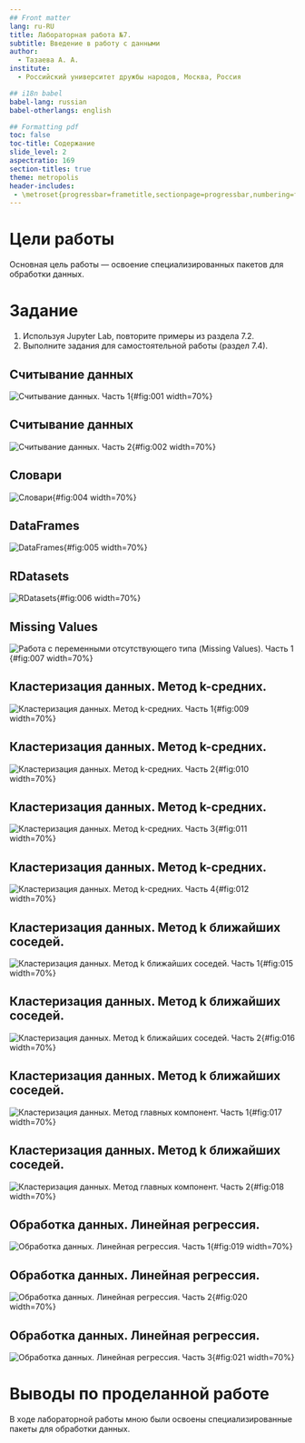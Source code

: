 ```yaml
---
## Front matter
lang: ru-RU
title: Лабораторная работа №7. 
subtitle: Введение в работу с данными
author:
  - Тазаева А. А.
institute:
  - Российский университет дружбы народов, Москва, Россия

## i18n babel
babel-lang: russian
babel-otherlangs: english

## Formatting pdf
toc: false
toc-title: Содержание
slide_level: 2
aspectratio: 169
section-titles: true
theme: metropolis
header-includes:
 - \metroset{progressbar=frametitle,sectionpage=progressbar,numbering=fraction}
---
```


# Цели работы

Основная цель работы — освоение специализированных пакетов для обработки данных.

# Задание

1. Используя Jupyter Lab, повторите примеры из раздела 7.2.
2. Выполните задания для самостоятельной работы (раздел 7.4).

## Считывание данных

![Считывание данных. Часть 1](image/1.png){#fig:001 width=70%}

## Считывание данных

![Считывание данных. Часть 2](image/2.png){#fig:002 width=70%}

## Словари

![Словари](image/4.png){#fig:004 width=70%}

## DataFrames

![DataFrames](image/5.png){#fig:005 width=70%}

## RDatasets

![RDatasets](image/6.png){#fig:006 width=70%}

## Missing Values

![Работа с переменными отсутствующего типа (Missing Values). Часть 1](image/7.png){#fig:007 width=70%}

## Кластеризация данных. Метод k-средних.

![Кластеризация данных. Метод k-средних. Часть 1](image/9.png){#fig:009 width=70%}

## Кластеризация данных. Метод k-средних.

![Кластеризация данных. Метод k-средних. Часть 2](image/10.png){#fig:010 width=70%}

## Кластеризация данных. Метод k-средних.

![Кластеризация данных. Метод k-средних. Часть 3](image/11.png){#fig:011 width=70%}

## Кластеризация данных. Метод k-средних.

![Кластеризация данных. Метод k-средних. Часть 4](image/12.png){#fig:012 width=70%}

## Кластеризация данных. Метод k ближайших соседей.

![Кластеризация данных. Метод k ближайших соседей. Часть 1](image/15.png){#fig:015 width=70%}

## Кластеризация данных. Метод k ближайших соседей.

![Кластеризация данных. Метод k ближайших соседей. Часть 2](image/16.png){#fig:016 width=70%}

## Кластеризация данных. Метод k ближайших соседей.

![Кластеризация данных. Метод главных компонент. Часть 1](image/17.png){#fig:017 width=70%}

## Кластеризация данных. Метод k ближайших соседей.

![Кластеризация данных. Метод главных компонент. Часть 2](image/18.png){#fig:018 width=70%}

## Обработка данных. Линейная регрессия.

![Обработка данных. Линейная регрессия. Часть 1](image/19.png){#fig:019 width=70%}

## Обработка данных. Линейная регрессия.

![Обработка данных. Линейная регрессия. Часть 2](image/20.png){#fig:020 width=70%}

## Обработка данных. Линейная регрессия.

![Обработка данных. Линейная регрессия. Часть 3](image/21.png){#fig:021 width=70%}

# Выводы по проделанной работе

В ходе лабораторной работы мною были освоены специализированные пакеты для обработки данных.


